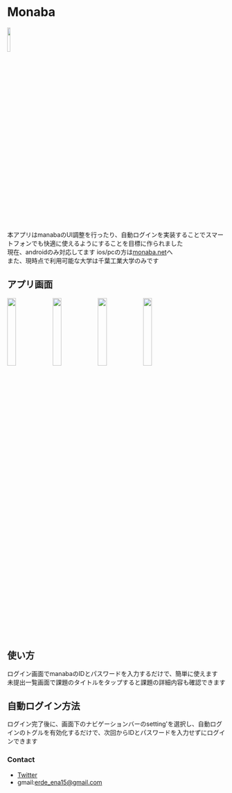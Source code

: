 # Monaba
<img src="https://github.com/user-attachments/assets/a22169ec-d6b1-4fa0-8206-7ba7db7e0fee" width="12%"/><br>
本アプリはmanabaのUI調整を行ったり、自動ログインを実装することでスマートフォンでも快適に使えるようにすることを目標に作られました  
現在、androidのみ対応してます ios/pcの方は[monaba.net](https://monaba.net)へ  
また、現時点で利用可能な大学は千葉工業大学のみです

## アプリ画面
<img src="https://github.com/user-attachments/assets/e8bf310e-bdbf-45f4-9ef3-0b74129a1f22" width="20%"/>
<img src="https://github.com/user-attachments/assets/d1f4a355-9b49-4ecf-a2f6-e17080b4eb2a" width="20%"/>
<img src="https://github.com/user-attachments/assets/17081de8-0918-407c-a700-7858524b3cf0" width="20%"/>
<img src="https://github.com/user-attachments/assets/654b263e-4c46-42d6-bad9-96d96eae864f" width="20%"/>

## 使い方
ログイン画面でmanabaのIDとパスワードを入力するだけで、簡単に使えます  
未提出一覧画面で課題のタイトルをタップすると課題の詳細内容も確認できます

## 自動ログイン方法
ログイン完了後に、画面下のナビゲーションバーのsetting'を選択し、自動ログインのトグルを有効化するだけで、次回からIDとパスワードを入力せずにログインできます

### Contact
* [Twitter](https://twitter.com/erde_ena15)
* gmail:erde_ena15@gmail.com

